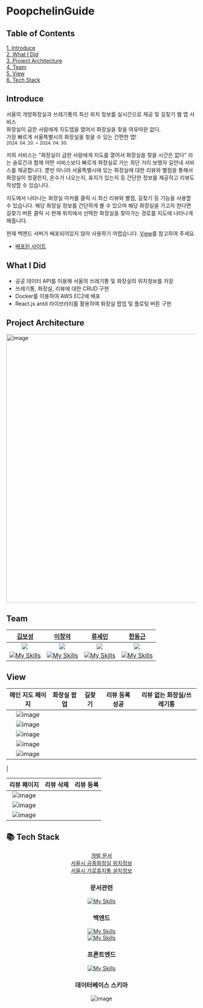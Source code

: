 # PoopchelinGuide

## Table of Contents

[1. Introduce](#introduce)  
[2. What I Did](#what-i-did)  
[3. Project Architecture](#project-architecture)  
[4. Team](#team)  
[5. View](#view)  
[6. Tech Stack](#tech-stack)  

## Introduce
서울의 개방화장실과 쓰레기통의 최신 위치 정보를 실시간으로 제공 및 길찾기 웹 앱 서비스  
화장실이 급한 사람에게 지도앱을 열어서 화장실을 찾을 여유따윈 없다.  
가장 빠르게 서울특별시의 화장실을 찾을 수 있는 간편한 앱!  
<sup>2024. 04. 20. ~ 2024. 04. 30.</sup>   

저희 서비스는 "화장실이 급한 사람에게 지도를 열어서 화장실을 찾을 시간은 없다" 라는 슬로건과 함께 어떤 서비스보다 빠르게 화장실로 가는 최단 거리 보행자 길안내 서비스를 제공합니다. 뿐만 아니라 서울특별시에 있는 화장실에 대한 리뷰와 별점을 통해서 화장실이 청결한지, 온수가 나오는지, 휴지가 있는지 등 간단한 정보를 제공하고 리뷰도 작성할 수 있습니다.

지도에서 나타나는 화장실 마커를 클릭 시 최신 리뷰와 별점, 길찾기 등 기능을 사용할 수 있습니다.
해당 화장실 정보를 간단하게 볼 수 있으며 해당 화장실을 가고자 한다면 길찾기 버튼 클릭 시  현재 위치에서 선택한 화장실을 찾아가는 경로를 지도에 나타나게 해줍니다.

현재 백엔드 서버가 배포되어있지 않아 사용하기 어렵습니다. [View](#view)를 참고하여 주세요.
- [배포된 사이트](https://poopchelinguide.netlify.app/)

## What I Did
- 공공 데이터 API를 이용해 서울의 쓰레기통 및 화장실의 위치정보를 저장
- 쓰레기통, 화장실, 리뷰에 대한 CRUD 구현
- Docker를 이용하여 AWS EC2에 배포
- React.js antd 라이브러리를 활용하여 화장실 팝업 및 플로팅 버튼 구현

## Project Architecture
<img width="712" alt="image" src="https://github.com/user-attachments/assets/39fdf7f6-5c0d-4fb0-9ae4-958c92c54983">


## Team
|[김보성](https://github.com/NangManBo)|[이창의](https://github.com/changuii) |[류세민](https://github.com/ryusemin) | [한동근](https://github.com/l0o0lv)|
| :--:| :--:| :--:| :--:|
| ![](https://avatars.githubusercontent.com/u/124684536?v=4)| ![](https://avatars.githubusercontent.com/u/122252160?v=4) | ![](https://avatars.githubusercontent.com/u/113248843?v=4) | ![](https://avatars.githubusercontent.com/u/128709695?v=4)
| [![My Skills](https://skillicons.dev/icons?i=react)](https://skillicons.dev) | [![My Skills](https://skillicons.dev/icons?i=spring,react)](https://skillicons.dev) | [![My Skills](https://skillicons.dev/icons?i=react)](https://skillicons.dev) | [![My Skills](https://skillicons.dev/icons?i=spring)](https://skillicons.dev)| 

## View

| 메인 지도 페이지 | 화장실 팝업 | 길찾기 | 리뷰 등록 성공 | 리뷰 없는 화장실/쓰레기통 |
|:--:| :--:| :--: | :--: | :--: |
| ![image](https://github.com/user-attachments/assets/1298eaef-2527-496e-87b8-df3bc97844c6)
 |![image](https://github.com/user-attachments/assets/c4cd6f1a-c9d5-41ec-be33-177ac05c4399)
 | ![image](https://github.com/user-attachments/assets/b64b9c7c-347c-4400-a752-eb64f77f21a5)
  | ![image](https://github.com/user-attachments/assets/7cad38b8-e195-4e92-a78e-b4eb856f81fd)
 |![image](https://github.com/user-attachments/assets/031b36f8-2100-4636-9311-7e89b41acbcd)
 |

| 리뷰 페이지 | 리뷰 삭제 | 리뷰 등록 |
|:--:| :--: | :--:|
|![image](https://github.com/user-attachments/assets/f9baf3cb-c2f6-49bd-81ce-a614adf46603)
 | ![image](https://github.com/user-attachments/assets/834992a7-41ef-4725-b6c0-94a0bc3fd869)
 | ![image](https://github.com/user-attachments/assets/a5986805-c93e-4972-bf4b-64b57a1544a8)|

## 📚 Tech Stack
<div align=center >

[개발 문서](https://wool-magpie-f47.notion.site/Poopcheline-Guide-56b40099b67e4ee986b6d36a98d7109c?pvs=4)  
[서울시 공중화장실 위치정보](https://data.seoul.go.kr/dataList/OA-162/S/1/datasetView.do)  
[서울시 가로휴지통 설치정보](https://data.seoul.go.kr/dataList/OA-15069/F/1/datasetView.do)

### 문서관련

[![My Skills](https://skillicons.dev/icons?i=notion)](https://skillicons.dev)  



### 백엔드
[![My Skills](https://skillicons.dev/icons?i=spring,mysql,hibernate)](https://skillicons.dev)  
[![My Skills](https://skillicons.dev/icons?i=aws,docker,ubuntu)](https://skillicons.dev)    

### 프론트엔드
[![My Skills](https://skillicons.dev/icons?i=react,netlify)](https://skillicons.dev)

### 데이터베이스 스키마
![image](https://github.com/user-attachments/assets/8c856696-3894-4e0d-89c5-ef0606585312)


</div>


